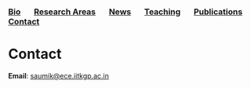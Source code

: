 ### [Bio](README.md/#bio) &nbsp; &nbsp; &nbsp; [Research Areas](README.md/#research-areas) &nbsp; &nbsp; &nbsp; [News](README.md/#news) &nbsp; &nbsp; &nbsp; [Teaching](teaching.md) &nbsp; &nbsp; &nbsp; [Publications](publications.md) &nbsp; &nbsp; &nbsp; [Contact](contact.md)

# Contact

**Email**: saumik@ece.iitkgp.ac.in
